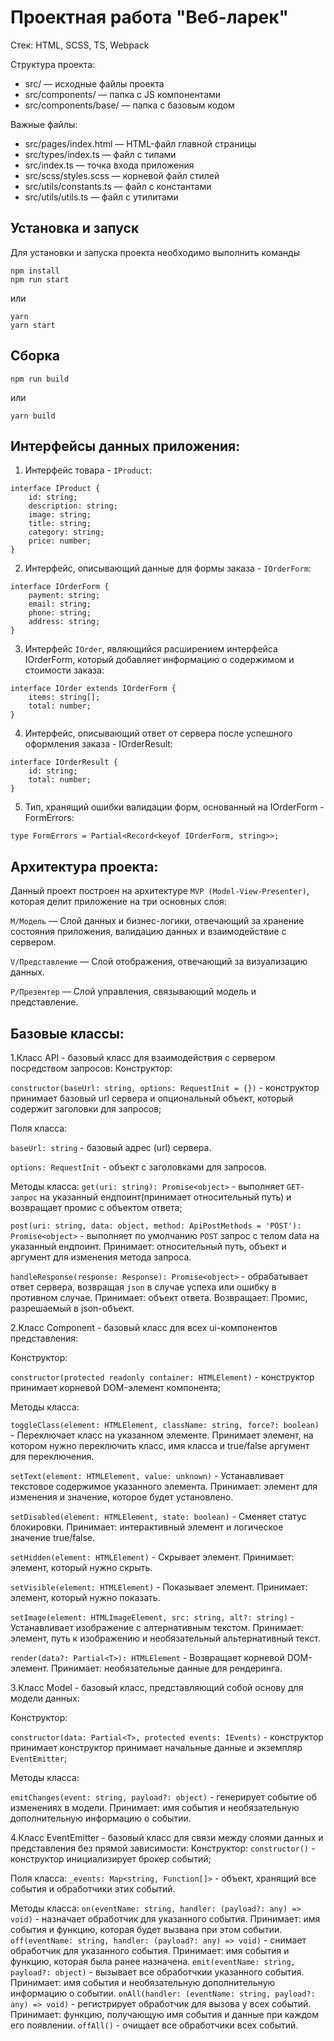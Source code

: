# Проектная работа "Веб-ларек"

Стек: HTML, SCSS, TS, Webpack

Структура проекта:
- src/ — исходные файлы проекта
- src/components/ — папка с JS компонентами
- src/components/base/ — папка с базовым кодом

Важные файлы:
- src/pages/index.html — HTML-файл главной страницы
- src/types/index.ts — файл с типами
- src/index.ts — точка входа приложения
- src/scss/styles.scss — корневой файл стилей
- src/utils/constants.ts — файл с константами
- src/utils/utils.ts — файл с утилитами

## Установка и запуск
Для установки и запуска проекта необходимо выполнить команды

```
npm install
npm run start
```

или

```
yarn
yarn start
```
## Сборка

```
npm run build
```

или

```
yarn build
```

## Интерфейсы данных приложения: 

1. Интерфейс товара - `IProduct`:

```
interface IProduct {
    id: string;
    description: string;
    image: string;
    title: string;
    category: string;
    price: number;
}
```

2. Интерфейс, описывающий данные для формы заказа - `IOrderForm`:

```
interface IOrderForm {
    payment: string;
    email: string;
    phone: string;
    address: string;
}
```

3. Интерфейс `IOrder`, являющийся расширением интерфейса IOrderForm, который добавляет информацию о содержимом и стоимости заказа:

```
interface IOrder extends IOrderForm {
    items: string[];
    total: number;
}
```

4. Интерфейс, описывающий ответ от сервера после успешного оформления заказа - IOrderResult:

```
interface IOrderResult {
    id: string;
    total: number;
}
```

5. Тип, хранящий ошибки валидации форм, основанный на IOrderForm - FormErrors:

```
type FormErrors = Partial<Record<keyof IOrderForm, string>>;
```

## Архитектура проекта: 
Данный проект построен на архитектуре `MVP (Model-View-Presenter)`, которая делит приложение на три основных слоя:

`M/Модель` — Слой данных и бизнес-логики, отвечающий за хранение состояния приложения, валидацию данных и взаимодействие с сервером.

`V/Представление` — Слой отображения, отвечающий за визуализацию данных.

`P/Презентер` — Слой управления, связывающий модель и представление. 

## Базовые классы:

1.Класс API - базовый класс для взаимодействия с сервером посредством запросов:
Конструктор: 

`constructor(baseUrl: string, options: RequestInit = {})` - конструктор принимает базовый url сервера и опциональный объект, который содержит заголовки для запросов;

Поля класса:

`baseUrl: string` - базовый адрес (url) сервера.

`options: RequestInit` - объект с заголовками для запросов.

Методы класса: 
`get(uri: string): Promise<object>` - выполняет `GET-запрос` на указанный ендпоинт(принимает относительный путь) и возвращает промис с объектом ответа;

`post(uri: string, data: object, method: ApiPostMethods = 'POST'): Promise<object>` - выполняет по умолчанию `POST` запрос с телом data на указанный ендпоинт. Принимает: относительный путь, объект и аргумент для изменения метода запроса.

`handleResponse(response: Response): Promise<object>` - обрабатывает ответ сервера, возвращая `json` в случае успеха или ошибку в противном случае. Принимает: объект ответа. Возвращает: Промис, разрешаемый в json-объект.


2.Класс Component - базовый класс для всех ui-компонентов представления:

Конструктор: 

`constructor(protected readonly container: HTMLElement)` - конструктор принимает корневой DOM-элемент компонента;

Методы класса: 

`toggleClass(element: HTMLElement, className: string, force?: boolean)` - Переключает класс на указанном элементе. Принимает элемент, на котором нужно переключить класс, имя класса и true/false аргумент для переключения.

`setText(element: HTMLElement, value: unknown)` - Устанавливает текстовое содержимое указанного элемента. Принимает: элемент для изменения и значение, которое будет установлено.

`setDisabled(element: HTMLElement, state: boolean)` - Сменяет статус блокировки. Принимает: интерактивный элемент и логическое значение true/false.

`setHidden(element: HTMLElement)` - Скрывает элемент. Принимает: элемент, который нужно скрыть.

`setVisible(element: HTMLElement)` - Показывает элемент. Принимает: элемент, который нужно показать.

`setImage(element: HTMLImageElement, src: string, alt?: string)` - Устанавливает изображение с алтернативным текстом. Принимает: элемент, путь к изображению и необязательный альтернативный текст.

`render(data?: Partial<T>): HTMLElement` - Возвращает корневой DOM-элемент. Принимает: необязательные данные для рендеринга.


3.Класс Model - базовый класс, представляющий собой основу для модели данных:

Конструктор: 

`constructor(data: Partial<T>, protected events: IEvents)` - конструктор принимает конструктор принимает начальные данные и экземпляр `EventEmitter`;


Методы класса: 

`emitChanges(event: string, payload?: object)` - генерирует событие об изменениях в модели. Принимает: имя события и необязательную дополнительную информацию о событии.


4.Класс EventEmitter - базовый класс для связи между слоями данных и представления без прямой зависимости:
Конструктор: 
`constructor()` - конструктор инициализирует брокер событий;

Поля класса:
`_events: Map<string, Function[]>` - объект, хранящий все события и обработчики этих событий.

Методы класса: 
`on(eventName: string, handler: (payload?: any) => void)` - назначает обработчик для указанного события. Принимает: имя события и функцию, которая будет вызвана при этом событии.
`off(eventName: string, handler: (payload?: any) => void)` - снимает обработчик для указанного события. Принимает: имя события и функцию, которая была ранее назначена.
`emit(eventName: string, payload?: object)` - вызывает все обработчкии указанного события. Принимает: имя события и необязательную дополнительную информацию о событии.
`onAll(handler: (eventName: string, payload?: any) => void)` - регистрирует обработчик для вызова у всех событий. Принимает: функцию, получающую имя события и данные при каждом его появлении.
`offAll()` - очищает все обработчики всех событий.











